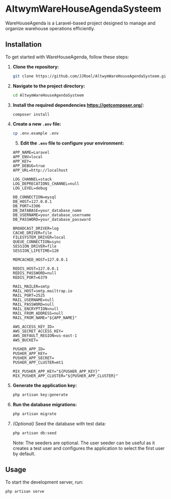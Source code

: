 # AltwymWareHouseAgendaSysteem

WareHouseAgenda is a Laravel-based project designed to manage and organize warehouse operations efficiently.

## Installation

To get started with WareHouseAgenda, follow these steps:

1. **Clone the repository:**
    ```bash
    git clone https://github.com/JJRoel/AltwymWareHouseAgendaSysteem.git
    ```
2. **Navigate to the project directory:**
    ```bash
    cd AltwymWareHouseAgendaSysteem
    ```
3. **Install the required dependencies https://getcomposer.org/:**
    ```bash
    composer install
    ```
4. **Create a new `.env` file:**
    ```bash
    cp .env.example .env
    ```
    5. **Edit the `.env` file to configure your environment:**
    ```
    APP_NAME=Laravel
    APP_ENV=local
    APP_KEY=
    APP_DEBUG=true
    APP_URL=http://localhost

    LOG_CHANNEL=stack
    LOG_DEPRECATIONS_CHANNEL=null
    LOG_LEVEL=debug

    DB_CONNECTION=mysql
    DB_HOST=127.0.0.1
    DB_PORT=3306
    DB_DATABASE=your_database_name
    DB_USERNAME=your_database_username
    DB_PASSWORD=your_database_password

    BROADCAST_DRIVER=log
    CACHE_DRIVER=file
    FILESYSTEM_DRIVER=local
    QUEUE_CONNECTION=sync
    SESSION_DRIVER=file
    SESSION_LIFETIME=120

    MEMCACHED_HOST=127.0.0.1

    REDIS_HOST=127.0.0.1
    REDIS_PASSWORD=null
    REDIS_PORT=6379

    MAIL_MAILER=smtp
    MAIL_HOST=smtp.mailtrap.io
    MAIL_PORT=2525
    MAIL_USERNAME=null
    MAIL_PASSWORD=null
    MAIL_ENCRYPTION=null
    MAIL_FROM_ADDRESS=null
    MAIL_FROM_NAME="${APP_NAME}"

    AWS_ACCESS_KEY_ID=
    AWS_SECRET_ACCESS_KEY=
    AWS_DEFAULT_REGION=us-east-1
    AWS_BUCKET=

    PUSHER_APP_ID=
    PUSHER_APP_KEY=
    PUSHER_APP_SECRET=
    PUSHER_APP_CLUSTER=mt1

    MIX_PUSHER_APP_KEY="${PUSHER_APP_KEY}"
    MIX_PUSHER_APP_CLUSTER="${PUSHER_APP_CLUSTER}"
    ```
6. **Generate the application key:**
    ```bash
    php artisan key:generate
    ```
7. **Run the database migrations:**
    ```bash
    php artisan migrate
    ```
8. *(Optional)* Seed the database with test data:
    ```bash
    php artisan db:seed
    ```
    Note: The seeders are optional. The user seeder can be useful as it creates a test user and configures the application to select the first user by default.

## Usage

To start the development server, run:
```bash
php artisan serve
